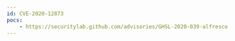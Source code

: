 ```yaml
---
id: CVE-2020-12873
pocs:
    - https://securitylab.github.com/advisories/GHSL-2020-039-alfresco
---
```

